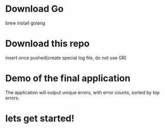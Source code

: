 # Download Go
brew install golang

# Download this repo
insert once pushed(create special log file, do not use GR)

# Demo of the final application
The application will output unique errors, with error counts, sorted by top errors.

# lets get started!
